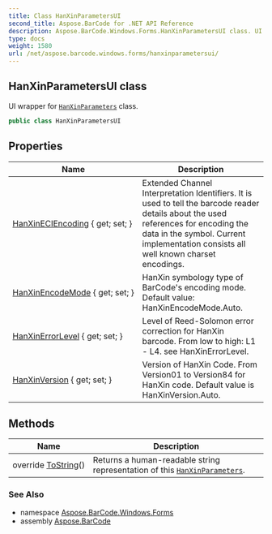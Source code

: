 ```yaml
---
title: Class HanXinParametersUI
second_title: Aspose.BarCode for .NET API Reference
description: Aspose.BarCode.Windows.Forms.HanXinParametersUI class. UI wrapper for HanXinParameters class
type: docs
weight: 1580
url: /net/aspose.barcode.windows.forms/hanxinparametersui/
---
```

## HanXinParametersUI class

UI wrapper for [`HanXinParameters`](../../aspose.barcode.generation/hanxinparameters/) class.

```csharp
public class HanXinParametersUI
```

## Properties

| Name | Description |
| --- | --- |
| [HanXinECIEncoding](../../aspose.barcode.windows.forms/hanxinparametersui/hanxineciencoding/) { get; set; } | Extended Channel Interpretation Identifiers. It is used to tell the barcode reader details about the used references for encoding the data in the symbol. Current implementation consists all well known charset encodings. |
| [HanXinEncodeMode](../../aspose.barcode.windows.forms/hanxinparametersui/hanxinencodemode/) { get; set; } | HanXin symbology type of BarCode's encoding mode. Default value: HanXinEncodeMode.Auto. |
| [HanXinErrorLevel](../../aspose.barcode.windows.forms/hanxinparametersui/hanxinerrorlevel/) { get; set; } | Level of Reed-Solomon error correction for HanXin barcode. From low to high: L1 - L4. see HanXinErrorLevel. |
| [HanXinVersion](../../aspose.barcode.windows.forms/hanxinparametersui/hanxinversion/) { get; set; } | Version of HanXin Code. From Version01 to Version84 for HanXin code. Default value is HanXinVersion.Auto. |

## Methods

| Name | Description |
| --- | --- |
| override [ToString](../../aspose.barcode.windows.forms/hanxinparametersui/tostring/)() | Returns a human-readable string representation of this [`HanXinParameters`](../../aspose.barcode.generation/hanxinparameters/). |

### See Also

* namespace [Aspose.BarCode.Windows.Forms](../../aspose.barcode.windows.forms/)
* assembly [Aspose.BarCode](../../)


